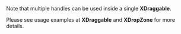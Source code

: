 
Note that multiple handles can be used inside a single __XDraggable__.

Please see usage examples at __XDraggable__ and __XDropZone__ for more details.

